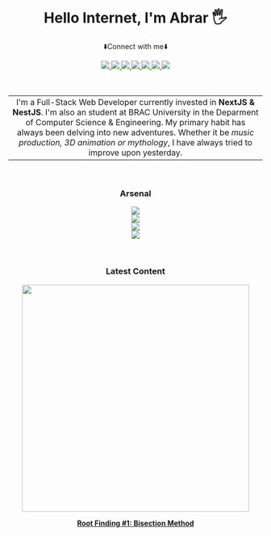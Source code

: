 <h1 align="center">Hello Internet, I'm Abrar 🖐</h1> 
<p align="center">⬇️Connect with me⬇️</p>
<div align="center">
        <a href="https://abrarshahriar.com/" target="_blank">
                <img src="https://img.shields.io/badge/Portfolio-255E63?style=for-the-badge&logo=About.me&logoColor=white"></img>
        </a>
        <a href="https://www.linkedin.com/in/abrar-shahriar-kabir/" target="_blank">
                <img src="https://img.shields.io/badge/LinkedIn-0077B5?style=for-the-badge&logo=linkedin&logoColor=white"></img>
        </a>
        <a href="https://leetcode.com/u/AbrarShahriar/" target="_blank">
                <img src="https://img.shields.io/badge/-LeetCode-FFA116?style=for-the-badge&logo=LeetCode&logoColor=black"></img>
        </a>
        <a href="https://www.youtube.com/@_abrar_shahriar_" target="_blank">
                <img src="https://img.shields.io/badge/YouTube-FF0000?style=for-the-badge&logo=youtube&logoColor=white"></img>
        </a>
        <a href="https://dev.to/abrarshahriar" target="_blank">
                <img src="https://img.shields.io/badge/dev.to-0A0A0A?style=for-the-badge&logo=devdotto&logoColor=white"></img>
        </a>
        <a href="https://www.facebook.com/abrar.shahriar.kabir/" target="_blank">
                <img src="https://img.shields.io/badge/Facebook-1877F2?style=for-the-badge&logo=facebook&logoColor=white"></img>
        </a>
        <a href="https://www.instagram.com/_abrar.shahriar_/" target="_blank">
                <img src="https://img.shields.io/badge/Instagram-E4405F?style=for-the-badge&logo=instagram&logoColor=white"></img>
        </a>
</div>
<br/>
<br/>
<table>
        <tr>
                <td align="center">
                        I'm a Full-Stack Web Developer currently invested in <strong>NextJS & NestJS</strong>. I'm also an student at BRAC University in the Deparment of Computer Science & Engineering. My primary habit has always been delving into new adventures. Whether it be <em>music production, 3D animation or mythology</em>, I have always tried to improve upon yesterday. 
                </td>
        </tr>
</table>
<br />
<h3 align="center">Arsenal</h3>

<p align="center">
  <a href="https://skillicons.dev">
     <img src="https://skillicons.dev/icons?i=git,docker,postman,arduino" />
           <br />
     <img src="https://skillicons.dev/icons?i=nextjs,react,nestjs,express,electron" />
           <br />
     <img src="https://skillicons.dev/icons?i=firebase,mongodb,mysql,sqlite,postgres,redis" />
        <br />
    <img src="https://skillicons.dev/icons?i=js,ts,java,cpp,sass,tailwind,py" />
  </a>
</p>
<br />
<h3 align="center">Latest Content</h3> 
<p align="center">
        <a href="https://blog.abrarshahriar.com/blog/root-finding-1-bisection-method">
                <img width="450px" src="https://blog.abrarshahriar.com/_next/image?url=%2Fblogs%2Fnumerical-methods%2F1.jpg&w=3840&q=75"></img>    
        </a>
</p>
<p align="center">
        <a href="https://blog.abrarshahriar.com/blog/root-finding-1-bisection-method"><strong>Root Finding #1: Bisection Method</strong></a>
</p>
